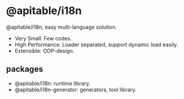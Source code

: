

# @apitable/i18n


@apitable/i18n,  easy multi-language solution.

- Very Small: Few codes.
- High Performance: Loader separated, support dynamic load easily.
- Extensible: OOP-design.


## packages

- @apitable/i18n: runtime library.
- @apitable/i18n-generator: generators, tool library.